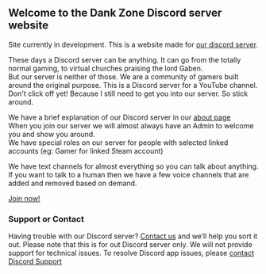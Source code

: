 ## Welcome to the Dank Zone Discord server website

Site currently in development.
This is a website made for [our discord server](https://discordapp.com/invite/gwamp7n).

These days a Discord server can be anything. It can go from the totally normal gaming, to virtual churches praising the lord Gaben.</br>
But our server is neither of those. We are a community of gamers built around the original purpose. This is a Discord server for a YouTube channel.</br>
Don't click off yet! Because I still need to get you into our server. So stick around.

We have a brief explanation of our Discord server in our [about page](./about.html)</br>
When you join our server we will almost always have an Admin to welcome you and show you around.</br>
We have special roles on our server for people with selected linked accounts (eg: Gamer for linked Steam account)

We have text channels for almost everything so you can talk about anything.</br>
If you want to talk to a human then we have a few voice channels that are added and removed based on demand.

[Join now!](https://discordapp.com/invite/gwamp7n)

### Support or Contact

Having trouble with our Discord server? [Contact us](mailto:dankzonediscord@gmail.com) and we’ll help you sort it out.
Please note that this is for out Discord server only. We will not provide support for technical issues. To resolve Discord app issues, please [contact Discord Support](https://support.discordapp.com/)
